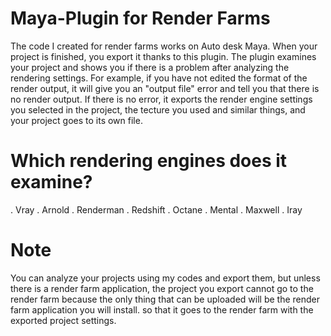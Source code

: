# Maya-Plugin for Render Farms
The code I created for render farms works on Auto desk Maya. When your project is finished, you export it thanks to this plugin. The plugin examines your project and shows you if there is a problem after analyzing the rendering settings. For example, if you have not edited the format of the render output, it will give you an "output file" error and tell you that there is no render output. If there is no error, it exports the render engine settings you selected in the project, the tecture you used and similar things, and your project goes to its own file.

# Which rendering engines does it examine?
  . Vray
  . Arnold
  . Renderman
  . Redshift
  . Octane
  . Mental
  . Maxwell
  . Iray

# Note
You can analyze your projects using my codes and export them, but unless there is a render farm application, the project you export cannot go to the render farm because the only thing that can be uploaded will be the render farm application you will install. so that it goes to the render farm with the exported project settings.
